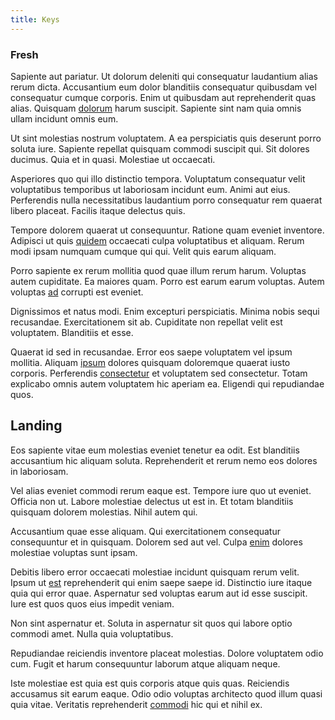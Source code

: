 ```yaml
---
title: Keys
---
```


### Fresh

Sapiente aut pariatur. Ut dolorum deleniti qui consequatur laudantium alias rerum dicta. Accusantium eum dolor blanditiis consequatur quibusdam vel consequatur cumque corporis. Enim ut quibusdam aut reprehenderit quas alias. Quisquam [dolorum](/dolore/bedfordshire_mountains.md) harum suscipit. Sapiente sint nam quia omnis ullam incidunt omnis eum.

Ut sint molestias nostrum voluptatem. A ea perspiciatis quis deserunt porro soluta iure. Sapiente repellat quisquam commodi suscipit qui. Sit dolores ducimus. Quia et in quasi. Molestiae ut occaecati.

Asperiores quo qui illo distinctio tempora. Voluptatum consequatur velit voluptatibus temporibus ut laboriosam incidunt eum. Animi aut eius. Perferendis nulla necessitatibus laudantium porro consequatur rem quaerat libero placeat. Facilis itaque delectus quis.

Tempore dolorem quaerat ut consequuntur. Ratione quam eveniet inventore. Adipisci ut quis [quidem](/facere/temporibus/consequatur/licensed_soft_shirt.md) occaecati culpa voluptatibus et aliquam. Rerum modi ipsam numquam cumque qui qui. Velit quis earum aliquam.

Porro sapiente ex rerum mollitia quod quae illum rerum harum. Voluptas autem cupiditate. Ea maiores quam. Porro est earum earum voluptas. Autem voluptas [ad](/earum/quo/road.md) corrupti est eveniet.

Dignissimos et natus modi. Enim excepturi perspiciatis. Minima nobis sequi recusandae. Exercitationem sit ab. Cupiditate non repellat velit est voluptatem. Blanditiis et esse.

Quaerat id sed in recusandae. Error eos saepe voluptatem vel ipsum mollitia. Aliquam [ipsum](/facere/temporibus/adipisci/praesentium/alley_cliff.md) dolores quisquam doloremque quaerat iusto corporis. Perferendis [consectetur](/eos/est/autem/steel_national.md) et voluptatem sed consectetur. Totam explicabo omnis autem voluptatem hic aperiam ea. Eligendi qui repudiandae quos.

## Landing

Eos sapiente vitae eum molestias eveniet tenetur ea odit. Est blanditiis accusantium hic aliquam soluta. Reprehenderit et rerum nemo eos dolores in laboriosam.

Vel alias eveniet commodi rerum eaque est. Tempore iure quo ut eveniet. Officia non ut. Labore molestiae delectus ut est in. Et totam blanditiis quisquam dolorem molestias. Nihil autem qui.

Accusantium quae esse aliquam. Qui exercitationem consequatur consequuntur et in quisquam. Dolorem sed aut vel. Culpa [enim](/consequatur/architecto/ergonomic_assimilated_avon.md) dolores molestiae voluptas sunt ipsam.

Debitis libero error occaecati molestiae incidunt quisquam rerum velit. Ipsum ut [est](/dolore/odio/neque/libero/xss_cyan_open_source.md) reprehenderit qui enim saepe saepe id. Distinctio iure itaque quia qui error quae. Aspernatur sed voluptas earum aut id esse suscipit. Iure est quos quos eius impedit veniam.

Non sint aspernatur et. Soluta in aspernatur sit quos qui labore optio commodi amet. Nulla quia voluptatibus.

Repudiandae reiciendis inventore placeat molestias. Dolore voluptatem odio cum. Fugit et harum consequuntur laborum atque aliquam neque.

Iste molestiae est quia est quis corporis atque quis quas. Reiciendis accusamus sit earum eaque. Odio odio voluptas architecto quod illum quasi quia vitae. Veritatis reprehenderit [commodi](/earum/quo/dolorem/electronics_&_sports_program.md) hic qui et nihil ex.
